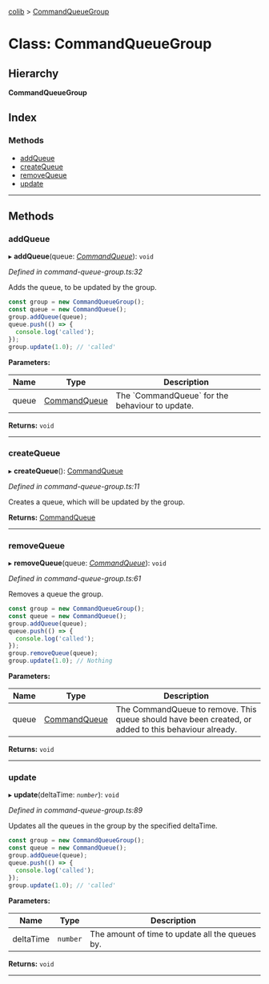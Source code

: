 [colib](../README.md) > [CommandQueueGroup](../classes/commandqueuegroup.md)

# Class: CommandQueueGroup

## Hierarchy

**CommandQueueGroup**

## Index

### Methods

- [addQueue](commandqueuegroup.md#addqueue)
- [createQueue](commandqueuegroup.md#createqueue)
- [removeQueue](commandqueuegroup.md#removequeue)
- [update](commandqueuegroup.md#update)

---

## Methods

<a id="addqueue"></a>

### addQueue

▸ **addQueue**(queue: _[CommandQueue](commandqueue.md)_): `void`

_Defined in command-queue-group.ts:32_

Adds the queue, to be updated by the group.

```typescript
const group = new CommandQueueGroup();
const queue = new CommandQueue();
group.addQueue(queue);
queue.push(() => {
  console.log('called');
});
group.update(1.0); // 'called'
```

**Parameters:**

| Name  | Type                            | Description                                       |
| ----- | ------------------------------- | ------------------------------------------------- |
| queue | [CommandQueue](commandqueue.md) | The \`CommandQueue\` for the behaviour to update. |

**Returns:** `void`

---

<a id="createqueue"></a>

### createQueue

▸ **createQueue**(): [CommandQueue](commandqueue.md)

_Defined in command-queue-group.ts:11_

Creates a queue, which will be updated by the group.

**Returns:** [CommandQueue](commandqueue.md)

---

<a id="removequeue"></a>

### removeQueue

▸ **removeQueue**(queue: _[CommandQueue](commandqueue.md)_): `void`

_Defined in command-queue-group.ts:61_

Removes a queue the group.

```typescript
const group = new CommandQueueGroup();
const queue = new CommandQueue();
group.addQueue(queue);
queue.push(() => {
  console.log('called');
});
group.removeQueue(queue);
group.update(1.0); // Nothing
```

**Parameters:**

| Name  | Type                            | Description                                                                                          |
| ----- | ------------------------------- | ---------------------------------------------------------------------------------------------------- |
| queue | [CommandQueue](commandqueue.md) | The CommandQueue to remove. This queue should have been created, or added to this behaviour already. |

**Returns:** `void`

---

<a id="update"></a>

### update

▸ **update**(deltaTime: _`number`_): `void`

_Defined in command-queue-group.ts:89_

Updates all the queues in the group by the specified deltaTime.

```typescript
const group = new CommandQueueGroup();
const queue = new CommandQueue();
group.addQueue(queue);
queue.push(() => {
  console.log('called');
});
group.update(1.0); // 'called'
```

**Parameters:**

| Name      | Type     | Description                                     |
| --------- | -------- | ----------------------------------------------- |
| deltaTime | `number` | The amount of time to update all the queues by. |

**Returns:** `void`

---
